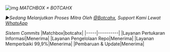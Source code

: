 ![img](https://github.com/matchbox-id.png)
_*MATCHBOX × BOTCAHX*_

_▶Sedang Melanjutkan Proses Mitra Oleh [@Botcahx](https://github.com/botcahx), Support Kami Lewat [WhatsApp](https://wa.me/+6285936528795)_

*Sistem Commits*
|Matchbox|botcahx|
|-----|----------|
|Layanan Pertukaran Informasi|Menerima|
|Layanan Pengelolaan Repo|Menerima|
|Layanan Memperbaiki 99,9%|Menerima|
|Pembaruan & Update|Menerima|
